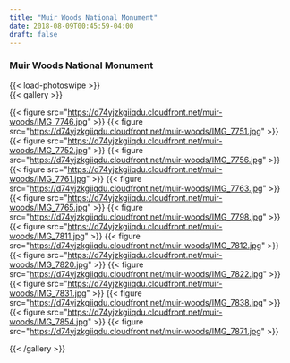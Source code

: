 ```yaml
---
title: "Muir Woods National Monument"
date: 2018-08-09T00:45:59-04:00
draft: false
---
```


### Muir Woods National Monument

{{< load-photoswipe >}}  
{{< gallery >}}

{{< figure src="https://d74yjzkgiiqdu.cloudfront.net/muir-woods/IMG_7746.jpg" >}}
{{< figure src="https://d74yjzkgiiqdu.cloudfront.net/muir-woods/IMG_7751.jpg" >}}
{{< figure src="https://d74yjzkgiiqdu.cloudfront.net/muir-woods/IMG_7752.jpg" >}}
{{< figure src="https://d74yjzkgiiqdu.cloudfront.net/muir-woods/IMG_7756.jpg" >}}
{{< figure src="https://d74yjzkgiiqdu.cloudfront.net/muir-woods/IMG_7761.jpg" >}}
{{< figure src="https://d74yjzkgiiqdu.cloudfront.net/muir-woods/IMG_7763.jpg" >}}
{{< figure src="https://d74yjzkgiiqdu.cloudfront.net/muir-woods/IMG_7765.jpg" >}}
{{< figure src="https://d74yjzkgiiqdu.cloudfront.net/muir-woods/IMG_7798.jpg" >}}
{{< figure src="https://d74yjzkgiiqdu.cloudfront.net/muir-woods/IMG_7811.jpg" >}}
{{< figure src="https://d74yjzkgiiqdu.cloudfront.net/muir-woods/IMG_7812.jpg" >}}
{{< figure src="https://d74yjzkgiiqdu.cloudfront.net/muir-woods/IMG_7820.jpg" >}}
{{< figure src="https://d74yjzkgiiqdu.cloudfront.net/muir-woods/IMG_7822.jpg" >}}
{{< figure src="https://d74yjzkgiiqdu.cloudfront.net/muir-woods/IMG_7831.jpg" >}}
{{< figure src="https://d74yjzkgiiqdu.cloudfront.net/muir-woods/IMG_7838.jpg" >}}
{{< figure src="https://d74yjzkgiiqdu.cloudfront.net/muir-woods/IMG_7854.jpg" >}}
{{< figure src="https://d74yjzkgiiqdu.cloudfront.net/muir-woods/IMG_7871.jpg" >}}

{{< /gallery >}}

